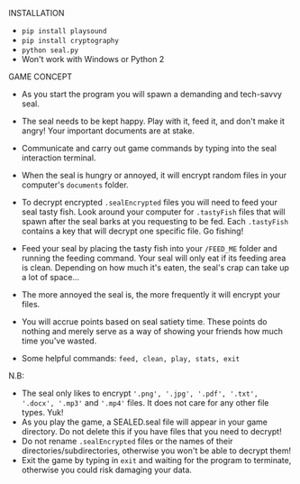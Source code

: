 INSTALLATION
- `pip install playsound`
- `pip install cryptography`
- `python seal.py`
- Won't work with Windows or Python 2

GAME CONCEPT 
- As you start the program you will spawn a demanding and tech-savvy seal. 
- The seal needs to be kept happy. Play with it, feed it, and don't make it angry! Your important documents are at stake.
- Communicate and carry out game commands by typing into the seal interaction terminal. 
- When the seal is hungry or annoyed, it will encrypt random files in your computer's `documents` folder. 
- To decrypt encrypted `.sealEncrypted` files you will need to feed your seal tasty fish. Look around your computer for `.tastyFish` files that will spawn after the seal barks at you requesting to be fed. Each `.tastyFish` contains a key that will decrypt one specific file. Go fishing! 
- Feed your seal by placing the tasty fish into your `/FEED_ME` folder and running the feeding command. Your seal will only eat if its feeding area is clean. Depending on how much it's eaten, the seal's crap can take up a lot of space... 
- The more annoyed the seal is, the more frequently it will encrypt your files. 

- You will accrue points based on seal satiety time. These points do nothing and merely serve as a way of showing your friends how much time you've wasted.

- Some helpful commands: `feed, clean, play, stats, exit`

N.B: 
- The seal only likes to encrypt `'.png', '.jpg', '.pdf', '.txt', '.docx', '.mp3'` and `'.mp4'` files. It does not care for any other file types. Yuk! 
- As you play the game, a SEALED.seal file will appear in your game directory. Do not delete this if you have files that you need to decrypt! 
- Do not rename `.sealEncrypted` files or the names of their directories/subdirectories, otherwise you won't be able to decrypt them!
- Exit the game by typing in `exit` and waiting for the program to terminate, otherwise you could risk damaging your data.